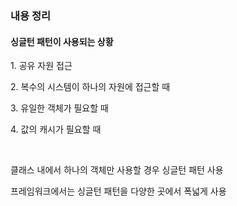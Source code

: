 <h3>내용 정리</h3>
<h4>싱글턴 패턴이 사용되는 상황</h4>
<p>1. 공유 자원 접근</p>
<p>2. 복수의 시스템이 하나의 자원에 접근할 때</p>
<p>3. 유일한 객체가 필요할 때</p>
<p>4. 값의 캐시가 필요할 때</p>
<br/>
<p>클래스 내에서 하나의 객체만 사용할 경우 싱글턴 패턴 사용</p>
<p>프레임워크에서는 싱글턴 패턴을 다양한 곳에서 폭넓게 사용</p>